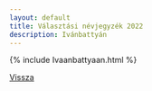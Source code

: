 ```yaml
---
layout: default
title: Választási névjegyzék 2022
description: Ivánbattyán
---
```


{% include Ivaanbattyaan.html %}

[Vissza](./)